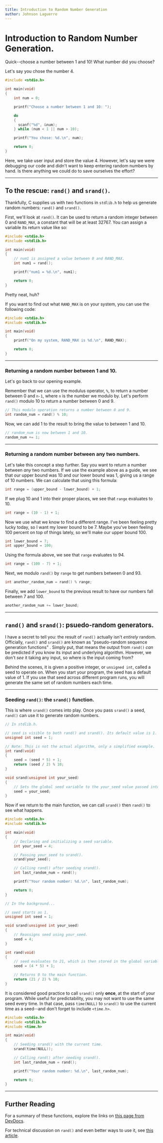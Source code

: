 ```yaml
---
title: Introduction to Random Number Generation
author: Johnson Laguerre
---
```


# Introduction to Random Number Generation.

Quick--choose a number between 1 and 10! What number did you choose?

Let's say you chose the number 4.

``` c
#include <stdio.h>

int main(void)
{
    int num = 0;

    printf("Choose a number between 1 and 10: ");

    do
    {
      scanf("%d", &num);
    } while (num < 1 || num > 10);

    printf("You chose: %d.\n", num);

    return 0;
}
```

Here, we take user input and store the value 4. However, let's say we were debugging our code and didn't want to keep entering random numbers by hand. Is there anything we could do to save ourselves the effort?

---

## To the rescue: `rand()` and `srand()`.

Thankfully, C supplies us with two functions in `stdlib.h` to help us generate random numbers: `rand()` and `srand()`.

First, we'll look at `rand()`. It can be used to return a random integer between 0 and `RAND_MAX`, a constant that will be at least 32767. You can assign a variable its return value like so:

``` c
#include <stdio.h>
#include <stdlib.h>

int main(void)
{
    // num1 is assigned a value between 0 and RAND_MAX.
    int num1 = rand();

    printf("num1 = %d.\n", num1);

    return 0;
}
```

Pretty neat, huh?

If you want to find out what `RAND_MAX` is on your system, you can use the following code:

``` c
#include <stdio.h>
#include <stdlib.h>

int main(void)
{
    printf("On my system, RAND_MAX is %d.\n", RAND_MAX);

    return 0;
}
```

---

### Returning a random number between 1 and 10.

Let's go back to our opening example.

Remember that we can use the modulus operator, `%`, to return a number between 0 and `n-1`, where `n` is the number we modulo by. Let's perform `rand()` modulo 10 to return a number between 0 and 9.

``` c
// This modulo operation returns a number between 0 and 9.
int random_num = rand() % 10;
```

Now, we can add 1 to the result to bring the value to between 1 and 10.

``` c
// random_num is now between 1 and 10.
random_num += 1;
```

---

### Returning a random number between any two numbers.

Let's take this concept a step further. Say you want to return a number between *any* two numbers. If we use the example above as  a guide, we see that our upper bound was 10 and our lower bound was 1, giving us a range of 10 numbers. We can calculate that using this formula:

``` c
int range = (upper_bound - lower_bound) + 1;
```

If we plug 10 and 1 into their proper places, we see that `range` evaluates to 10.

``` c
int range = (10 - 1) + 1;
```

Now we use what we know to find a different range. I've been feeling pretty lucky today, so I want my lower bound to be 7. Maybe you've been feeling 100 percent on top of things lately, so we'll make our upper bound 100.

``` c
int lower_bound = 7;
int upper_bound = 100;
```

Using the formula above, we see that `range` evaluates to 94.

``` c
int range = (100 - 7) + 1;
```

Next, we modulo `rand()` by `range` to get numbers between 0 and 93.

``` c
int another_random_num = rand() % range;
```

Finally, we add `lower_bound` to the previous result to have our numbers fall between 7 and 100.

``` c
another_random_num += lower_bound;
```

---

## `rand()` and `srand()`: psuedo-random generators.

I have a secret to tell you: the result of `rand()` actually isn't _entirely_ random. Officially, `rand()` and `srand()` are known as "pseudo-random sequence generation functions" . Simply put, that means the output from `rand()` _can_ be predicted if you know its input and underlying algorithm. However, we don't _see_ it taking any input, so where is the input coming from?

Behind the scenes, it is given a positive integer, or `unsigned int`, called a seed to operate on. When you start your program, the seed has a default value of 1. If you use that seed across different program runs, you will generate the same set of random numbers each time.

---

### Seeding `rand()`: the `srand()` function.

This is where `srand()` comes into play. Once you pass `srand()` a seed, `rand()` can use it to generate random numbers.

``` c
// In stdlib.h.

// seed is visible to both rand() and srand(). Its default value is 1.
unsigned int seed = 1;

// Note: This is not the actual algorithm, only a simplified example.
int rand(void)
{
    seed = (seed * 5) + 1;
    return (seed / 2) % 10;
}

void srand(unsigned int your_seed)
{
    // Sets the global seed variable to the your_seed value passed into the function.
    seed = your_seed;
}
```

Now if we return to the main function, we can call `srand()` then `rand()` to see what happens.

``` c
#include <stdio.h>
#include <stdlib.h>

int main(void)
{
    // Declaring and initializing a seed variable.
    int your_seed = 4; 

    // Passing your_seed to srand().
    srand(your_seed);

    // Calling rand() after seeding srand().
    int last_random_num = rand();

    printf("Your random number: %d.\n", last_random_num);

    return 0;
}
```

``` c
// In the background...

// seed starts as 1.
unsigned int seed = 1;

void srand(unsigned int your_seed)
{
    // Reassigns seed using your_seed.
    seed = 4;
}

int rand(void)
{
    // seed evaluates to 21, which is then stored in the global variable.
    seed = (4 * 5) + 1;

    // Returns 0 to the main function.
    return (21 / 2) % 10;
}
```

<!-- Also mentioned on the "Pre Written Functions (Predefined)" page in the stdlib.h section. -->
It is considered good practice to call `srand()` only **once**, at the start of your program. While useful for predictability, you may not want to use the same seed every time. In that case, pass `time(NULL)` to `srand()` to use the current time as a seed--and don't forget to include `<time.h>`.

``` c
#include <stdio.h>
#include <stdlib.h>
#include <time.h>

int main(void)
{
    // Seeding srand() with the current time.
    srand(time(NULL));

    // Calling rand() after seeding srand().
    int last_random_num = rand();

    printf("Your random number: %d.\n", last_random_num);

    return 0;
}
```

---

## Further Reading

For a summary of these functions, explore the links on [this page from DevDocs](https://devdocs.io/c/numeric/random).

For technical discussion on `rand()` and even better ways to use it, see [this article](https://c-faq.com/lib/rand.931117.html).